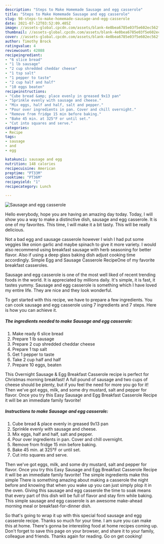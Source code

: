 ```yaml
---
description: "Steps to Make Homemade Sausage and egg casserole"
title: "Steps to Make Homemade Sausage and egg casserole"
slug: 98-steps-to-make-homemade-sausage-and-egg-casserole
date: 2021-07-12T03:52:09.405Z
image: //assets-global.cpcdn.com/assets/blank-4e0bea6785e03f5e602ec562f230caae08da540cada707380b4fe1bbebba43da.png
thumbnail: //assets-global.cpcdn.com/assets/blank-4e0bea6785e03f5e602ec562f230caae08da540cada707380b4fe1bbebba43da.png
cover: //assets-global.cpcdn.com/assets/blank-4e0bea6785e03f5e602ec562f230caae08da540cada707380b4fe1bbebba43da.png
author: Timothy Brock
ratingvalue: 4
reviewcount: 42088
recipeingredient:
- "6 slice bread"
- "1 lb sausage"
- "2 cup shredded cheddar cheese"
- "1 tsp salt"
- "1 pepper to taste"
- "2 cup half and half"
- "10 eggs beaten"
recipeinstructions:
- "Cube bread &amp; place evenly in greased 9x13 pan"
- "Sprinkle evenly with sausage and cheese."
- "Mix eggs, half and half, salt and pepper."
- "Pour over ingredients in pan. Cover and chill overnight."
- "Remove from fridge 15 min before baking."
- "Bake 45 min. at 325°F or until set."
- "Cut into squares and serve."
categories:
- Recipe
tags:
- sausage
- and
- egg

katakunci: sausage and egg 
nutrition: 148 calories
recipecuisine: American
preptime: "PT33M"
cooktime: "PT36M"
recipeyield: "1"
recipecategory: Lunch

---
```



![Sausage and egg casserole](//assets-global.cpcdn.com/assets/blank-4e0bea6785e03f5e602ec562f230caae08da540cada707380b4fe1bbebba43da.png)

Hello everybody, hope you are having an amazing day today. Today, I will show you a way to make a distinctive dish, sausage and egg casserole. It is one of my favorites. This time, I will make it a bit tasty. This will be really delicious.

Not a bad egg and sausage casserole however I wish I had put some veggies like onion garlic and maybe spinach to give it more variety. I would also recommend using breakfast sausage with herb seasoning for better flavor. Also if using a deep glass baking dish adjust cooking time accordingly. Simple Egg and Sausage Casserole RecipeOne of my favorite breakfast casseroles.

Sausage and egg casserole is one of the most well liked of recent trending foods in the world. It is appreciated by millions daily. It's simple, it is fast, it tastes yummy. Sausage and egg casserole is something which I have loved my entire life. They are nice and they look wonderful.


To get started with this recipe, we have to prepare a few ingredients. You can cook sausage and egg casserole using 7 ingredients and 7 steps. Here is how you can achieve it.

<!--inarticleads1-->

##### The ingredients needed to make Sausage and egg casserole:

1. Make ready 6 slice bread
1. Prepare 1 lb sausage
1. Prepare 2 cup shredded cheddar cheese
1. Prepare 1 tsp salt
1. Get 1 pepper to taste
1. Take 2 cup half and half
1. Prepare 10 eggs, beaten


This Overnight Sausage &amp; Egg Breakfast Casserole recipe is perfect for Christmas morning breakfast! A full pound of sausage and two cups of cheese should be plenty, but if you feel the need for more you go for it! Then we&#39;ve got eggs, milk, and some dry mustard, salt and pepper for flavor. Once you try this Easy Sausage and Egg Breakfast Casserole Recipe it will be an immediate family favorite! 

<!--inarticleads2-->

##### Instructions to make Sausage and egg casserole:

1. Cube bread &amp; place evenly in greased 9x13 pan
1. Sprinkle evenly with sausage and cheese.
1. Mix eggs, half and half, salt and pepper.
1. Pour over ingredients in pan. Cover and chill overnight.
1. Remove from fridge 15 min before baking.
1. Bake 45 min. at 325°F or until set.
1. Cut into squares and serve.


Then we&#39;ve got eggs, milk, and some dry mustard, salt and pepper for flavor. Once you try this Easy Sausage and Egg Breakfast Casserole Recipe it will be an immediate family favorite! The simple ingredients make this simple There is something amazing about making a casserole the night before and knowing that when you wake up you can just simply plop it in the oven. Giving this sausage and egg casserole the time to soak means that every part of this dish will be full of flavor and stay firm while baking. This simple sausage and egg casserole is an awesome make-ahead morning meal or breakfast-for-dinner dish. 

So that's going to wrap it up with this special food sausage and egg casserole recipe. Thanks so much for your time. I am sure you can make this at home. There's gonna be interesting food at home recipes coming up. Don't forget to save this page on your browser, and share it to your family, colleague and friends. Thanks again for reading. Go on get cooking!
